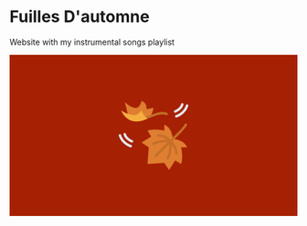 # Fuilles D'automne

<p>Website with my instrumental songs playlist</p>

<img src="./src/assets/Banner.jpg" alt="Banner do site"/>

